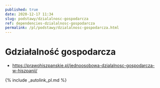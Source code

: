 ```yaml
---
published: true
date: 2020-12-17 11:34
slug: podstawy/dzialalnosc-gospodarcza
ref: dependencies-dzialalnosc-gospodarcza
permalink: /pl/podstawy/dzialalnosc-gospodarcza.html
---
```


# Gdziałalność gospodarcza

- <https://prawohiszpanskie.pl/jednoosobowa-dzialalnosc-gospodarcza-w-hiszpanii/>

{% include _autolink_pl.md %}